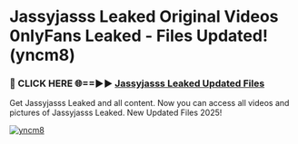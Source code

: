 # Jassyjasss Leaked Original Videos 0nlyFans Leaked - Files Updated! (yncm8)

<h3>🔴 CLICK HERE 🌐==►► <a href="https://tinyurl.com/ehrbuxhb" rel="nofollow">Jassyjasss Leaked Updated Files</a></h3>

Get Jassyjasss Leaked and all content. Now you can access all videos and pictures of Jassyjasss Leaked. New Updated Files 2025!

[![yncm8](https://i.imgur.com/lVYEuWS.gif)](https://tinyurl.com/ehrbuxhb)
